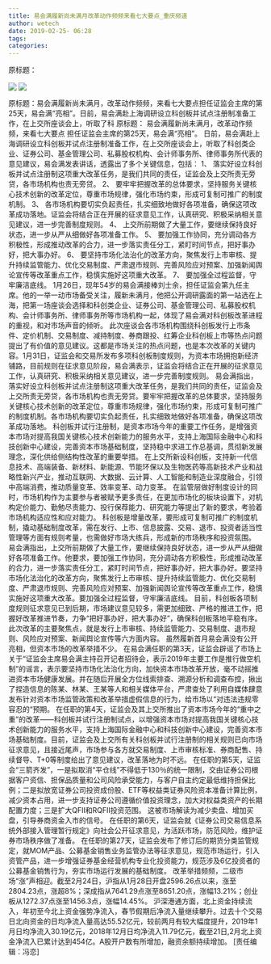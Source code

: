 ```yaml
---
title: 易会满履新尚未满月改革动作频频来看七大要点_重庆频道
author: wetech
date: 2019-02-25- 06:28
tags: 
categories: 
---
```

原标题：
<!-- more -->
                
<img align="center" border="0" src="http://p2.ifengimg.com/a/2019_09/7b95af1f01b21e4_size214_w1080_h1904.jpg" />
                
<img align="center" border="0" src="http://p2.ifengimg.com/a/2016/0810/204c433878d5cf9size1_w16_h16.png" />
            
原标题：易会满履新尚未满月，改革动作频频，来看七大要点担任证监会主席的第25天，易会满“亮相”。日前，易会满赴上海调研设立科创板并试点注册制准备工作，在上交所座谈会上，听取了科
原标题：
易会满履新尚未满月，改革动作频频，来看七大要点
担任证监会主席的第25天，易会满“亮相”。
日前，易会满赴上海调研设立科创板并试点注册制准备工作，在上交所座谈会上，听取了科创类企业、证券公司、基金管理公司、私募股权机构、会计师事务所、律师事务所代表的意见建议，易会满发表讲话，透露出了多个关键信息，包括：
1、 落实好设立科创板并试点注册制这项重大改革任务，是我们共同的责任，证监会及上交所责无旁贷，各市场机构也责无旁贷。
2、 要牢牢把握改革的总体要求，坚持服务关键核心技术创新的改革定位，尊重市场规律，强化市场约束，形成可复制可推广的制度机制。
3、 各市场机构要切实负起责任，扎实细致地做好各项准备，确保这项改革成功落地。证监会将结合正在开展的征求意见工作，认真研究、积极采纳相关意见建议，进一步完善制度规则。
4、 上交所前期做了大量工作，要继续保持良好状态，进一步从严从细做好各项准备工作。
5、 要加强工作协同，充分调动各方积极性，形成推动改革的合力，进一步落实责任分工，紧盯时间节点，把好事办好，把大事办好。
6、 要坚持市场化法治化的改革方向，聚焦发行上市审核、提升持续监管能力、优化交易制度、严肃退市规则、完善风险应对预案、加强新闻舆论宣传等改革重点工作，稳慎实施好这项重大改革。
7、 要加强全过程监督，守牢廉洁底线。
1月26日，现年54岁的易会满接棒刘士余，担任证监会第九任主席。他的一举一动市场备受关注，履新未满月，他把公开调研露面的第一站选在上海，把第一场座谈会选择和科创类企业、证券公司、基金管理公司、私募股权机构、会计师事务所、律师事务所等市场机构一起，体现了易会满对科创板改革进程的重视，和对市场声音的倾听。
此次座谈会各市场机构围绕科创板发行上市条件、定价机制、交易制度、减持制度、券商跟投、红筹企业科创板上市等热点问题提出了有价值的意见建议。这都是市场关注的热点问题，也是本次改革的关键内容。1月31日，证监会和交易所发布多项科创板制度规则，为资本市场拥抱新经济铺路，目前规则在征求意见阶段，易会满表示，证监会将结合正在开展的征求意见工作，认真研究、积极采纳相关意见建议，进一步完善制度规则。
易会满指出，落实好设立科创板并试点注册制这项重大改革任务，是我们共同的责任，证监会及上交所责无旁贷，各市场机构也责无旁贷。要牢牢把握改革的总体要求，坚持服务关键核心技术创新的改革定位，尊重市场规律，强化市场约束，形成可复制可推广的制度机制。各市场机构要切实负起责任，扎实细致地做好各项准备，确保这项改革成功落地。
科创板并试行注册制，是资本市场今年的重要工作任务，是增强资本市场对提高我国关键核心技术创新能力的服务水平，支持上海国际金融中心和科技创新中心建设，完善资本市场基础制度，坚持稳中求进工作总基调，贯彻新发展理念，深化供给侧结构性改革的重要举措。
在上交所新设科创板，支持新一代信息技术、高端装备、新材料、新能源、节能环保以及生物医药等高新技术产业和战略性新兴产业，推动互联网、大数据、云计算、人工智能和制造业深度融合，引领中高端消费，推动质量变革、效率变革、动力变革。
在监管层做好制度设计的同时，市场机构作为主要参与者被赋予更多责任，在更加市场化的板块设置下，对机构定价能力、勤勉尽责能力、投行保荐能力、研究能力等提出了新的要求，考验着市场机构适应性和应对能力。
科创板是增量改革，要形成可复制可推广的制度机制，撬动基础制度改革，需在发行、上市、信息披露、交易、退市、投资者适当性管理等方面有规则考量，也需做好市场大练兵，形成新的市场秩序和投资氛围。
易会满指出，上交所前期做了大量工作，要继续保持良好状态，进一步从严从细做好各项准备工作。他要求，要加强工作协同，充分调动各方积极性，形成推动改革的合力，进一步落实责任分工，紧盯时间节点，把好事办好，把大事办好。要坚持市场化法治化的改革方向，聚焦发行上市审核、提升持续监管能力、优化交易制度、严肃退市规则、完善风险应对预案、加强新闻舆论宣传等改革重点工作，稳慎实施好这项重大改革。要加强全过程监督，守牢廉洁底线。
目前，科创板各项制度规则征求意见已到后期，市场建议意见较多，需更加细致、严格的推进工作，把握好改革推进节奏，力争“把好事办好，把大事办好”，确保科创板落地平稳有序。
此次改革的主要聚焦点，就是发行上市审核、持续监管能力、交易制度、退市规则、风险应对预案、新闻舆论宣传等六方面内容。
虽然履新首月易会满没有公开亮相，但资本市场的改革举措不少。
在易会满任职的第3天，证监会辟谣了市场上关于“证监会主席易会满主持召开记者招待会，表示2019年主要工作是推行做空机制”的谣言，表示要坚持市场化法治化方向，加快资本市场改革开放，毫不动摇推进资本市场健康发展。并在随后开展全方位线索排查、溯源分析和调查布控，揪出了捏造信息的陈某、林某、王某等人和相关媒体平台，严肃查处了利用自媒体肆意发布针对资本市场监管政策和改革举措虚假信息的行为，给市场以“对违法违规零容忍的“预期。
在任职的第4天，证监会及其上交所推出了资本市场今年的“重中之重”的改革——科创板并试行注册制试点，以增强资本市场对提高我国关键核心技术创新能力的服务水平，支持上海国际金融中心和科技创新中心建设，完善资本市场基础制度。目前，证监会及上交所有关科创板并试行注册制的相关规则已向市场征求意见，且接近尾声，市场参与各方就交易制度、上市审核标准、券商配售、持续督导、T+0等制度给出了意见建议，改革落地为时不远。
在任职的第5天，证监会“三箭齐发”，一是拟取消“平仓线”不得低于130％的统一限制，交由证券公司根据客户资信、担保品质量和公司风险承受能力，与客户自主约定最低维持担保比例；二是拟放宽证券公司投资成份股、ETF等权益类证券风险资本准备计算比例，减少资本占用，进一步支持证券公司遵循价值投资理念，加大对权益类资产的长期配置力度；三是扩大QFII和RQFII投资范围。 这被市场解读为减少卖盘、增加买盘，引导券商资金入市的信号。
在任职的第6天，证监会就《证券公司交易信息系统外部接入管理暂行规定》向社会公开征求意见，为活跃市场，防范风险，维护证券市场秩序做了准备。
在任职的第27天，证监会发布了修订后的期货分类监管规定，就MOM产品、公募基金销售业务监管办法等征求意见，规范市场运行，引入资管产品，进一步增强证券基金经营机构专业化投资能力，规范涉及6亿投资者的公募基金销售行为，夯实市场运行发展的基础制度。
改革举措频频，二级市场“涨”声相迎。截至2月24日，沪指从1月28日开盘2596.26点以来，涨至2804.23点，涨超8%；深成指从7641.29点涨至8651.20点，涨幅13.21%；创业板从1272.37点涨至1456.3点，涨幅14.45%。
沪深港通方面，北上资金持续流入，年初至今北上资金强势净流入，春节假期后净流入量继续攀升。过去十个交易日北向资金的日均净流入量高达55.52亿元，较前两月有较大幅度提升，2019年1月日均净流入30.19亿元，2018年12月日均净流入11.79亿元，截至21日,2月北上资金净流入已累计达到454亿。A股开户数有所增加，融资余额持续增加。
[责任编辑：冯恋]
            
